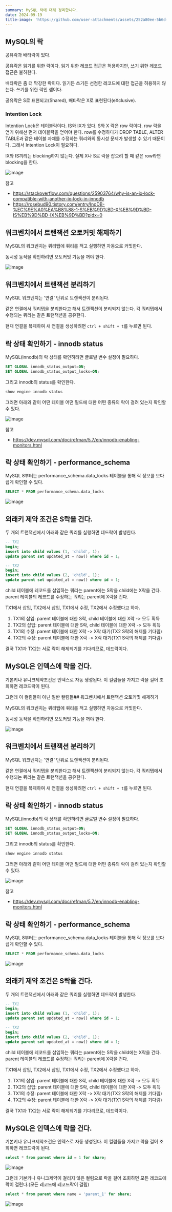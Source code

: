 ```yaml
---
summary: MySQL 락에 대해 정리합니다.
date: 2024-09-19
title-image: 'https://github.com/user-attachments/assets/252a80ee-5b6d-4be3-b1a2-62e873b4a98e'
---
```


## MySQL의 락

공유락과 배타락이 있다.

공유락은 읽기를 위한 락이다. 읽기 위한 레코드 접근은 허용하지만, 쓰기 위한 레코드 접근은 불허한다.

배타락은 좀 더 막강한 락이다. 읽기든 쓰기든 선점한 레코드에 대한 접근을 허용하지 않는다. 쓰기를 위한 락인 셈이다.

공유락은 S로 표현되고(Shared), 배타락은 X로 표현된다(eXclusive).

### Intention Lock

Intention Lock은 테이블락이다. IS와 IX가 있다.
S와 X 락은 row 락이다. 
row 락을 얻기 위해선 먼저 테이블락을 얻어야 한다.
row를 수정하다가 DROP TABLE, ALTER TABLE과 같은 테이블 자체를 수정하는 쿼리와의 동시성 문제가 발생할 수 있기 때문이다.
그래서 Intention Lock이 필요하다.

IX와 IS끼리는 blocking하지 않는다. 실제 X나 S로 락을 잡으려 할 때 같은 row라면 blocking을 한다.

![image](https://github.com/user-attachments/assets/62608a49-c3a8-42b8-9dd1-a9077470a41d)

참고
- https://stackoverflow.com/questions/25903764/why-is-an-ix-lock-compatible-with-another-ix-lock-in-innodb
- https://rosebud90.tistory.com/entry/InoDB-%EC%9E%A0%EA%B8%88-1-S%EB%9D%BD-X%EB%9D%BD-IS%EB%9D%BD-IX%EB%9D%BD?pidx=0


## 워크벤치에서 트랜잭션 오토커밋 해제하기

MySQL의 워크벤치는 쿼리탭에 쿼리를 적고 실행하면 자동으로 커밋한다.

동시성 동작을 확인하려면 오토커밋 기능을 꺼야 한다.

![image](https://github.com/user-attachments/assets/0a9af211-8a20-471a-9f0b-6d49f9b3c343)

## 워크벤치에서 트랜잭션 분리하기

MySQL 워크벤치는 '연결' 단위로 트랜잭션이 분리된다.

같은 연결에서 쿼리탭을 분리한다고 해서 트랜잭션이 분리되지 않는다. 각 쿼리탭에서 수행되는 쿼리는 같은 트랜잭션을 공유한다.

현재 연결을 복제하여 새 연결을 생성하려면 `ctrl + shift + t`를 누르면 된다.

## 락 상태 확인하기 - innodb status

MySQL(innodb)의 락 상태를 확인하려면 글로벌 변수 설정이 필요하다. 

```sql
SET GLOBAL innodb_status_output=ON;
SET GLOBAL innodb_status_output_locks=ON;
```

그리고 innodb의 status를 확인한다.

```sql
show engine innodb status
```

그러면 아래와 같이 어떤 테이블 어떤 필드에 대한 어떤 종류의 락이 걸려 있는지 확인할 수 있다.

![image](https://github.com/user-attachments/assets/7c09de3f-242e-4351-8562-38ae01f72815)

참고
- https://dev.mysql.com/doc/refman/5.7/en/innodb-enabling-monitors.html

## 락 상태 확인하기 - performance_schema

MySQL 8부터는 performance_schema.data_locks 테이블을 통해 락 정보를 보다 쉽게 확인할 수 있다.

```sql
SELECT * FROM performance_schema.data_locks
```

![image](https://github.com/user-attachments/assets/6b6ad006-3788-4bbe-97b6-291483bdd113)


## 외래키 제약 조건은 S락을 건다.

두 개의 트랜잭션에서 아래와 같은 쿼리를 실행하면 데드락이 발생한다.

```sql
-- TX1
begin;
insert into child values (1, 'child', 1);
update parent set updated_at = now() where id = 1;

-- TX2
begin;
insert into child values (2, 'child', 1);
update parent set updated_at = now() where id = 1;
```

child 테이블에 레코드를 삽입하는 쿼리는 parent에는 S락을 child에는 X락을 건다.
parent 테이블의 레코드를 수정하는 쿼리는 parent에 X락을 건다.

TX1에서 삽입, TX2에서 삽입, TX1에서 수정, TX2에서 수정했다고 하자.

1. TX1의 삽입: parent 테이블에 대한 S락, child 테이블에 대한 X락 -> 모두 획득
2. TX2의 삽입: parent 테이블에 대한 S락, child 테이블에 대한 X락 -> 모두 획득
3. TX1의 수정: parent 테이블에 대한 X락 -> X락 대기(TX2 S락의 해제를 기다림)
4. TX2의 수정: parent 테이블에 대한 X락 -> X락 대기(TX1 S락의 해제를 기다림)

결국 TX1과 TX2는 서로 락이 해제되기를 기다리므로, 데드락이다.

## MySQL은 인덱스에 락을 건다.

기본키나 유니크제약조건은 인덱스로 자동 생성된다.
이 컬럼들을 가지고 락을 걸어 조회하면 레코드락이 된다.

그런데 이 컬럼들이 아닌 일반 컬럼들## 워크벤치에서 트랜잭션 오토커밋 해제하기

MySQL의 워크벤치는 쿼리탭에 쿼리를 적고 실행하면 자동으로 커밋한다.

동시성 동작을 확인하려면 오토커밋 기능을 꺼야 한다.

![image](https://github.com/user-attachments/assets/0a9af211-8a20-471a-9f0b-6d49f9b3c343)

## 워크벤치에서 트랜잭션 분리하기

MySQL 워크벤치는 '연결' 단위로 트랜잭션이 분리된다.

같은 연결에서 쿼리탭을 분리한다고 해서 트랜잭션이 분리되지 않는다. 각 쿼리탭에서 수행되는 쿼리는 같은 트랜잭션을 공유한다.

현재 연결을 복제하여 새 연결을 생성하려면 `ctrl + shift + t`를 누르면 된다.

## 락 상태 확인하기 - innodb status

MySQL(innodb)의 락 상태를 확인하려면 글로벌 변수 설정이 필요하다. 

```sql
SET GLOBAL innodb_status_output=ON;
SET GLOBAL innodb_status_output_locks=ON;
```

그리고 innodb의 status를 확인한다.

```sql
show engine innodb status
```

그러면 아래와 같이 어떤 테이블 어떤 필드에 대한 어떤 종류의 락이 걸려 있는지 확인할 수 있다.

![image](https://github.com/user-attachments/assets/7c09de3f-242e-4351-8562-38ae01f72815)

참고
- https://dev.mysql.com/doc/refman/5.7/en/innodb-enabling-monitors.html

## 락 상태 확인하기 - performance_schema

MySQL 8부터는 performance_schema.data_locks 테이블을 통해 락 정보를 보다 쉽게 확인할 수 있다.

```sql
SELECT * FROM performance_schema.data_locks
```

![image](https://github.com/user-attachments/assets/6b6ad006-3788-4bbe-97b6-291483bdd113)


## 외래키 제약 조건은 S락을 건다.

두 개의 트랜잭션에서 아래와 같은 쿼리를 실행하면 데드락이 발생한다.

```sql
-- TX1
begin;
insert into child values (1, 'child', 1);
update parent set updated_at = now() where id = 1;

-- TX2
begin;
insert into child values (2, 'child', 1);
update parent set updated_at = now() where id = 1;
```

child 테이블에 레코드를 삽입하는 쿼리는 parent에는 S락을 child에는 X락을 건다.
parent 테이블의 레코드를 수정하는 쿼리는 parent에 X락을 건다.

TX1에서 삽입, TX2에서 삽입, TX1에서 수정, TX2에서 수정했다고 하자.

1. TX1의 삽입: parent 테이블에 대한 S락, child 테이블에 대한 X락 -> 모두 획득
2. TX2의 삽입: parent 테이블에 대한 S락, child 테이블에 대한 X락 -> 모두 획득
3. TX1의 수정: parent 테이블에 대한 X락 -> X락 대기(TX2 S락의 해제를 기다림)
4. TX2의 수정: parent 테이블에 대한 X락 -> X락 대기(TX1 S락의 해제를 기다림)

결국 TX1과 TX2는 서로 락이 해제되기를 기다리므로, 데드락이다.

## MySQL은 인덱스에 락을 건다.

기본키나 유니크제약조건은 인덱스로 자동 생성된다.
이 컬럼들을 가지고 락을 걸어 조회하면 레코드락이 된다.

```sql
select * from parent where id = 1 for share;
```

![image](https://github.com/user-attachments/assets/8e169f33-09d4-4f73-8470-9452c7570e06)


그런데 기본키나 유니크제약이 걸리지 않은 컬럼으로 락을 걸어 조회하면 모든 레코드에 락이 걸린다.(모든 레코드에 레코드락이 걸림)

```sql
select * from parent where name = 'parent_1' for share;
```

![image](https://github.com/user-attachments/assets/fe39258c-582d-4313-af42-4fc263a76768)
